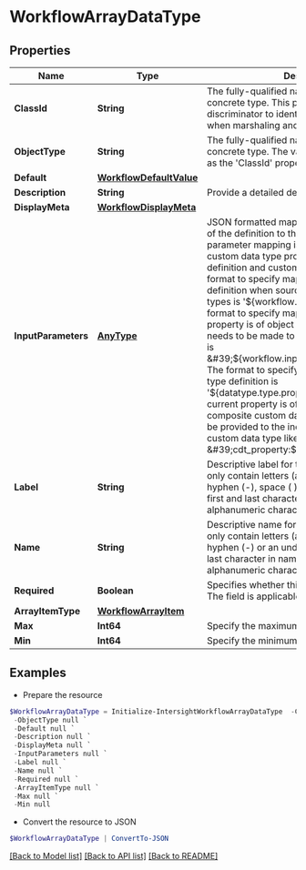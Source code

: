 # WorkflowArrayDataType
## Properties

Name | Type | Description | Notes
------------ | ------------- | ------------- | -------------
**ClassId** | **String** | The fully-qualified name of the instantiated, concrete type. This property is used as a discriminator to identify the type of the payload when marshaling and unmarshaling data. | [default to "workflow.ArrayDataType"]
**ObjectType** | **String** | The fully-qualified name of the instantiated, concrete type. The value should be the same as the &#39;ClassId&#39; property. | [default to "workflow.ArrayDataType"]
**Default** | [**WorkflowDefaultValue**](WorkflowDefaultValue.md) |  | [optional] 
**Description** | **String** | Provide a detailed description of the data type. | [optional] 
**DisplayMeta** | [**WorkflowDisplayMeta**](WorkflowDisplayMeta.md) |  | [optional] 
**InputParameters** | [**AnyType**](.md) | JSON formatted mapping from other property of the definition to the current property. Input parameter mapping is supported only for custom data type property in workflow definition and custom data type definition. The format to specify mapping ina workflow definition when source property is of scalar types is &#39;${workflow.input.property}&#39;. The format to specify mapping when the source property is of object reference and mapping needs to be made to the property of the object is &#39;${workflow.input.property.subproperty}&#39;. The format to specify mapping in a custom data type definition is &#39;${datatype.type.property}&#39;. When the current property is of non-scalar type like composite custom data type, then mapping can be provided to the individual property of the custom data type like &#39;cdt_property:${workflow.input.property}&#39;. | [optional] 
**Label** | **String** | Descriptive label for the data type. Label can only contain letters (a-z, A-Z), numbers (0-9), hyphen (-), space ( ) or an underscore (_). The first and last character in label must be an alphanumeric character. | [optional] 
**Name** | **String** | Descriptive name for the data type. Name can only contain letters (a-z, A-Z), numbers (0-9), hyphen (-) or an underscore (_). The first and last character in name must be an alphanumeric character. | [optional] 
**Required** | **Boolean** | Specifies whether this parameter is required. The field is applicable for task and workflow. | [optional] 
**ArrayItemType** | [**WorkflowArrayItem**](WorkflowArrayItem.md) |  | [optional] 
**Max** | **Int64** | Specify the maximum value of the array. | [optional] 
**Min** | **Int64** | Specify the minimum value of the array. | [optional] 

## Examples

- Prepare the resource
```powershell
$WorkflowArrayDataType = Initialize-IntersightWorkflowArrayDataType  -ClassId null `
 -ObjectType null `
 -Default null `
 -Description null `
 -DisplayMeta null `
 -InputParameters null `
 -Label null `
 -Name null `
 -Required null `
 -ArrayItemType null `
 -Max null `
 -Min null
```

- Convert the resource to JSON
```powershell
$WorkflowArrayDataType | ConvertTo-JSON
```

[[Back to Model list]](../README.md#documentation-for-models) [[Back to API list]](../README.md#documentation-for-api-endpoints) [[Back to README]](../README.md)

